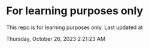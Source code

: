 # For learning purposes only
This repo is for learning purposes only.
Last updated at

Thursday, October 26, 2023 2:21:23 AM

